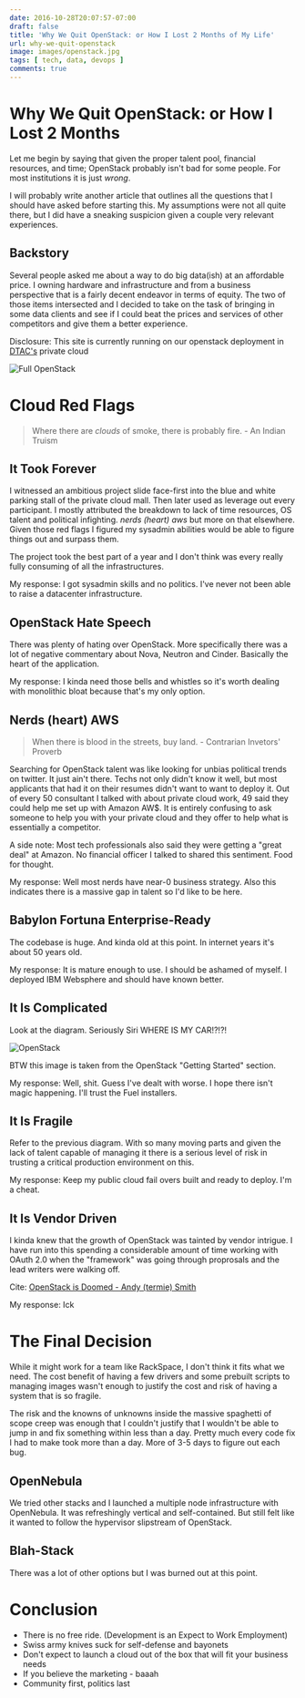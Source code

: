 ```yaml
---
date: 2016-10-28T20:07:57-07:00
draft: false
title: 'Why We Quit OpenStack: or How I Lost 2 Months of My Life'
url: why-we-quit-openstack
image: images/openstack.jpg
tags: [ tech, data, devops ]
comments: true
---
```


# Why We Quit OpenStack: or How I Lost 2 Months

Let me begin by saying that given the proper talent pool, financial resources, and time; OpenStack probably isn't bad for some people. For most institutions it is just _wrong_.

I will probably write another article that outlines all the questions that I should have asked before starting this. My assumptions were not all quite there, but I did have a sneaking suspicion given a couple very relevant experiences.

## Backstory

Several people asked me about a way to do big data(ish) at an affordable price. I owning hardware and infrastructure and from a business perspective that is a fairly decent endeavor in terms of equity. The two of those items intersected and I decided to take on the task of bringing in some data clients and see if I could beat the prices and services of other competitors and give them a better experience.

Disclosure: This site is currently running on our openstack deployment in [DTAC's](http://dtac.io) private cloud


![Full OpenStack](/images/full_openstack.jpg)

# Cloud Red Flags

> Where there are _clouds_ of smoke, there is probably fire. - An Indian Truism

## It Took Forever

I witnessed an ambitious project slide face-first into the blue and white parking stall of the private cloud mall. Then later used as leverage out every participant. I mostly attributed the breakdown to lack of time resources, OS talent and political infighting.  _nerds (heart) aws_ but more on that elsewhere.  Given those red flags I figured my sysadmin abilities would be able to figure things out and surpass them.

The project took the best part of a year and I don't think was every really fully consuming of all the infrastructures.

My response: I got sysadmin skills and no politics. I've never not been able to raise a datacenter infrastructure.

## OpenStack Hate Speech

There was plenty of hating over OpenStack. More specifically there was a lot of negative commentary about Nova, Neutron and Cinder. Basically the heart of the application.

My response: I kinda need those bells and whistles so it's worth dealing with monolithic bloat because that's my only option.

## Nerds (heart) AWS

> When there is blood in the streets, buy land. - Contrarian Invetors' Proverb

Searching for OpenStack talent was like looking for unbias political trends on twitter. It just ain't there.  Techs not only didn't know it well, but most applicants that had it on their resumes didn't want to want to deploy it. Out of every 50 consultant I talked with about private cloud work, 49 said they could help me set up with Amazon AW$.  It is entirely confusing to ask someone to help you with your private cloud and they offer to help what is essentially a competitor.

A side note: Most tech professionals also said they were getting a "great deal" at Amazon. No financial officer I talked to shared this sentiment. Food for thought.

My response: Well most nerds have near-0 business strategy. Also this indicates there is a massive gap in talent so I'd like to be here.


## Babylon Fortuna Enterprise-Ready

The codebase is huge. And kinda old at this point. In internet years it's about 50 years old.

My response: It is mature enough to use. I should be ashamed of myself. I deployed IBM Websphere and should have known better.

## It Is Complicated

Look at the diagram. Seriously Siri WHERE IS MY CAR!?!?!

![OpenStack](http://docs.openstack.org/icehouse/training-guides/content/figures/5/a/figures/openstack-arch-havana-logical-v1.jpg)

BTW this image is taken from the OpenStack "Getting Started" section.

My response: Well, shit. Guess I've dealt with worse. I hope there isn't magic happening. I'll trust the Fuel installers.

## It Is Fragile

Refer to the previous diagram. With so many moving parts and given the lack of talent capable of managing it there is a serious level of risk in trusting a critical production environment on this.


My response: Keep my public cloud fail overs built and ready to deploy. I'm a cheat.

## It Is Vendor Driven

I kinda knew that the growth of OpenStack was tainted by vendor intrigue. I have run into this spending a considerable amount of time working with OAuth 2.0 when the "framework" was going through proprosals and the lead writers were walking off.

Cite: [OpenStack is Doomed - Andy (termie) Smith](https://www.openstack.org/summit/vancouver-2015/summit-videos/presentation/openstack-is-doomed-and-it-is-your-fault)


My response: Ick

# The Final Decision

While it might work for a team like RackSpace, I don't think it fits what we need. The cost benefit of having a few drivers and some prebuilt scripts to managing images wasn't enough to justify the cost and risk of having a system that is so fragile.

The risk and the knowns of unknowns inside the massive spaghetti of scope creep was enough that I couldn't justify that I wouldn't be able to jump in and fix something within less than a day. Pretty much every code fix I had to make took more than a day. More of 3-5 days to figure out each bug.

## OpenNebula

We tried other stacks and I launched a multiple node infrastructure with OpenNebula. It was refreshingly vertical and self-contained. But still felt like it wanted to follow the hypervisor slipstream of OpenStack.

## Blah-Stack

There was a lot of other options but I was burned out at this point.


# Conclusion

- There is no free ride. (Development is an Expect to Work Employment)
- Swiss army knives suck for self-defense and bayonets
- Don't expect to launch a cloud out of the box that will fit your business needs
- If you believe the marketing - baaah
- Community first, politics last
